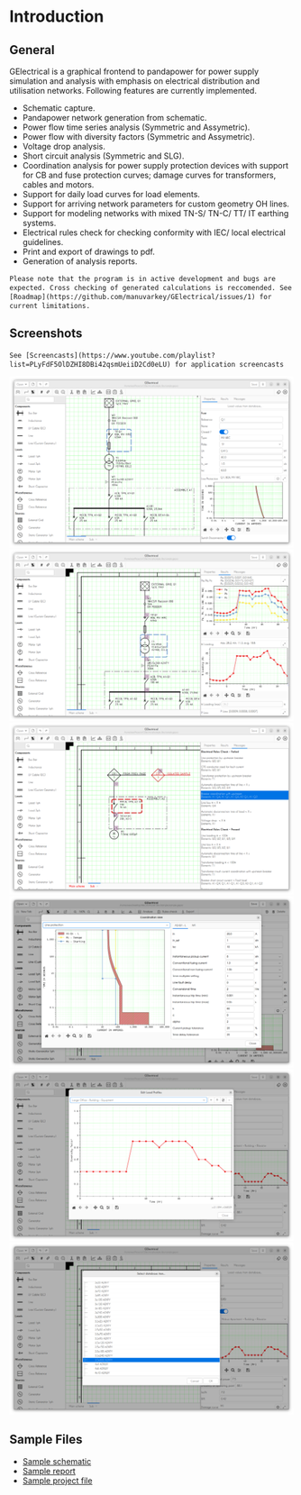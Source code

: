 # Introduction

## General

GElectrical is a graphical frontend to pandapower for power supply simulation and analysis with emphasis on electrical distribution and utilisation networks. Following features are currently implemented.

* Schematic capture.
* Pandapower network generation from schematic.
* Power flow time series analysis (Symmetric and Assymetric).
* Power flow with diversity factors (Symmetric and Assymetric).
* Voltage drop analysis.
* Short circuit analysis (Symmetric and SLG).
* Coordination analysis for power supply protection devices with support for CB and fuse protection curves; damage curves for transformers, cables and motors.
* Support for daily load curves for load elements.
* Support for arriving network parameters for custom geometry OH lines.
* Support for modeling networks with mixed TN-S/ TN-C/ TT/ IT earthing systems.
* Electrical rules check for checking conformity with IEC/ local electrical guidelines.
* Print and export of drawings to pdf.
* Generation of analysis reports.

```{admonition} Read before using ...
Please note that the program is in active development and bugs are expected. Cross checking of generated calculations is reccomended. See [Roadmap](https://github.com/manuvarkey/GElectrical/issues/1) for current limitations.
```


## Screenshots

```{admonition} Screencasts
See [Screencasts](https://www.youtube.com/playlist?list=PLyFdF5OlDZHI8DBi42qsmUeiiD2Cd0eLU) for application screencasts
```

![Properties display](assets/images/1.png)
![Results display](assets/images/2.png)
![Electrical rules check](assets/images/3.png)
![Protection curve display](assets/images/4.png)
![Load profile display](assets/images/5.png)
![Database display](assets/images/6.png)

## Sample Files

* [Sample schematic](https://raw.githubusercontent.com/manuvarkey/GElectrical/master/sample_files/sample_drawing.pdf)
* [Sample report](https://raw.githubusercontent.com/manuvarkey/GElectrical/master/sample_files/sample_report.pdf)
* [Sample project file](https://github.com/manuvarkey/GElectrical/raw/master/sample_files/sample.gepro)


